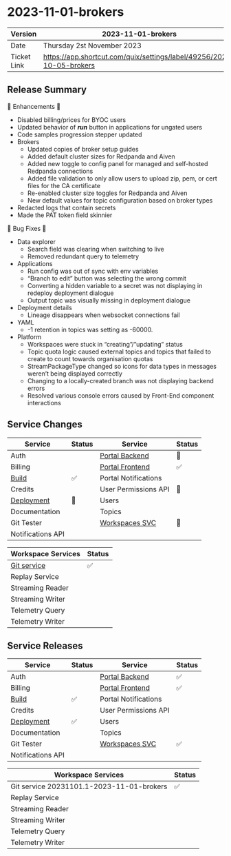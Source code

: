 # 2023-11-01-brokers

| Version | 2023-11-01-brokers |
| --- | --- |
| Date | Thursday 2st November 2023 |
| Ticket Link | https://app.shortcut.com/quix/settings/label/49256/2023-10-05-brokers |

## Release Summary

💎 Enhancements 💎

- Disabled billing/prices for BYOC users
- Updated behavior of ***run*** button in applications for ungated users
- Code samples progression stepper updated
- Brokers
    - Updated copies of broker setup guides
    - Added default cluster sizes for Redpanda and Aiven
    - Added new toggle to config panel for managed and self-hosted Redpanda connections
    - Added file validation to only allow users to upload zip, pem, or cert files for the CA certificate
    - Re-enabled cluster size toggles for Redpanda and Aiven
    - New default values for topic configuration based on broker types
- Redacted logs that contain secrets
- Made the PAT token field skinnier

🦠 Bug Fixes 🦠

- Data explorer
    - Search field was clearing when switching to live
    - Removed redundant query to telemetry
- Applications
    - Run config was out of sync with env variables
    - “Branch to edit” button was selecting the wrong commit
    - Converting a hidden variable to a secret was not displaying in redeploy deployment dialogue
    - Output topic was visually missing in deployment dialogue
- Deployment details
    - Lineage disappears when websocket connections fail
- YAML
    - -1 retention in topics was setting as -60000.
- Platform
    - Workspaces were stuck in “creating”/”updating” status
    - Topic quota logic caused external topics and topics that failed to create to count towards organisation quotas
    - StreamPackageType changed so icons for data types in messages weren’t being displayed correctly
    - Changing to a locally-created branch was not displaying backend errors
    - Resolved various console errors caused by Front-End component interactions

## Service Changes

| Service | Status | Service | Status |
|---|---|---|---|
| Auth |  | [Portal Backend](https://dev.azure.com/quix-analytics/Quix/_git/Quix.Portal.Backend/branchCompare?baseVersion=GTrelease%2F2023-10-04-redpanda&targetVersion=GTrelease%2F2023-11-01-brokers&_a=commits) | 🍒 |
| Billing | | [Portal Frontend](https://dev.azure.com/quix-analytics/Quix/_git/2973757f-06c5-4e0e-a846-57dfae940301/branchCompare?baseVersion=GTrelease%2F2023-10-04-redpanda&targetVersion=GTrelease%2F2023-11-01-brokers&_a=commits) | ✅ |
| [Build](https://dev.azure.com/quix-analytics/Quix/_git/b30100b2-ccbe-47bb-b273-eb7a803b22ac/branchCompare?baseVersion=GTrelease%2F2023-10-02-byoc&targetVersion=GTrelease%2F2023-11-01-brokers&_a=commits) | ✅ | Portal Notifications | |
| Credits | | User Permissions API | 🍒 |
| [Deployment](https://dev.azure.com/quix-analytics/Quix/_git/Quix.Deployments/branchCompare?baseVersion=GTrelease%2F2023-10-02-byoc&targetVersion=GTrelease%2F2023-11-01-brokers&_a=commits) | 🍒 | Users | |
| Documentation | | Topics | |
| Git Tester |  | [Workspaces SVC](https://dev.azure.com/quix-analytics/Quix/_git/6b813680-3485-49b2-8f4a-a3ee4bd89af6/branchCompare?baseVersion=GTrelease%2F2023-10-02-byoc&targetVersion=GTrelease%2F2023-11-01-brokers&_a=commits) | 🍒 |
| Notifications API | |
 
| Workspace Services | Status |
| --- | --- |
| [Git service](https://dev.azure.com/quix-analytics/Quix/_git/Quix.Git/branchCompare?baseVersion=GTrelease%2F2023-10-02-byoc&targetVersion=GTrelease%2F2023-11-01-brokers&_a=commits) | ✅ |
| Replay Service | |
| Streaming Reader | |
| Streaming Writer | |
| Telemetry Query | |
| Telemetry Writer | |  

## Service Releases

| Service | Status | Service | Status |
|---|---|---|---|
| Auth |  | [Portal Backend](https://dev.azure.com/quix-analytics/Quix/_releaseProgress?_a=release-pipeline-progress&releaseId=18103) | ✅ |
| Billing | | [Portal Frontend](https://dev.azure.com/quix-analytics/Quix/_releaseProgress?_a=release-pipeline-progress&releaseId=18127) | ✅ |
| [Build](https://dev.azure.com/quix-analytics/Quix/_releaseProgress?releaseId=18095&_a=release-pipeline-progress) | ✅ | Portal Notifications | |
| Credits | | User Permissions API | |
| [Deployment](https://dev.azure.com/quix-analytics/Quix/_releaseProgress?_a=release-pipeline-progress&releaseId=18099) | ✅ | Users | |
| Documentation | | Topics | |
| Git Tester |  | [Workspaces SVC](https://dev.azure.com/quix-analytics/Quix/_releaseProgress?_a=release-pipeline-progress&releaseId=18125) | ✅ |
| Notifications API | |

| Workspace Services | Status |
| --- | --- |
| Git service 20231101.1-2023-11-01-brokers | ✅ |
| Replay Service | |
| Streaming Reader | |
| Streaming Writer | |
| Telemetry Query | |
| Telemetry Writer | |  
